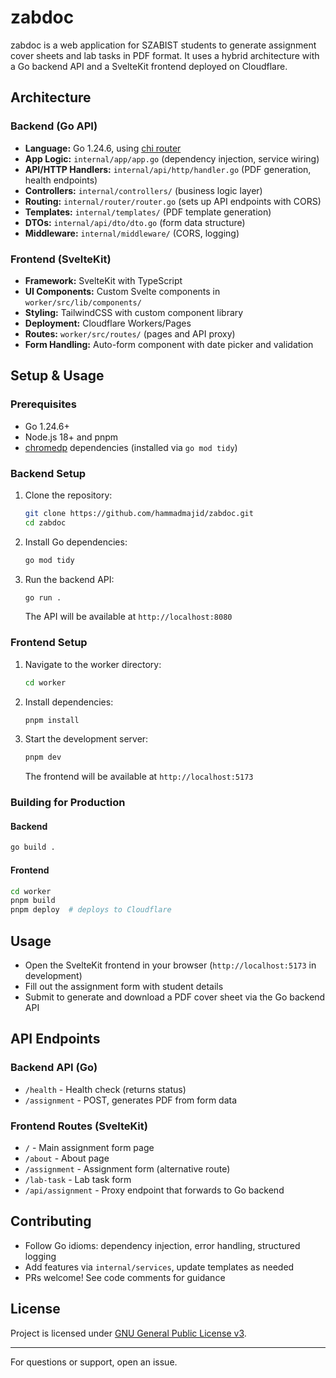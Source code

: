 # zabdoc

zabdoc is a web application for SZABIST students to generate assignment cover sheets and lab tasks in PDF format. It uses a hybrid architecture with a Go backend API and a SvelteKit frontend deployed on Cloudflare.

## Architecture

### Backend (Go API)

- **Language:** Go 1.24.6, using [chi router](https://github.com/go-chi/chi)
- **App Logic:** `internal/app/app.go` (dependency injection, service wiring)
- **API/HTTP Handlers:** `internal/api/http/handler.go` (PDF generation, health endpoints)
- **Controllers:** `internal/controllers/` (business logic layer)
- **Routing:** `internal/router/router.go` (sets up API endpoints with CORS)
- **Templates:** `internal/templates/` (PDF template generation)
- **DTOs:** `internal/api/dto/dto.go` (form data structure)
- **Middleware:** `internal/middleware/` (CORS, logging)

### Frontend (SvelteKit)

- **Framework:** SvelteKit with TypeScript
- **UI Components:** Custom Svelte components in `worker/src/lib/components/`
- **Styling:** TailwindCSS with custom component library
- **Deployment:** Cloudflare Workers/Pages
- **Routes:** `worker/src/routes/` (pages and API proxy)
- **Form Handling:** Auto-form component with date picker and validation

## Setup & Usage

### Prerequisites

- Go 1.24.6+
- Node.js 18+ and pnpm
- [chromedp](https://github.com/chromedp/chromedp) dependencies (installed via `go mod tidy`)

### Backend Setup

1. Clone the repository:

   ```sh
   git clone https://github.com/hammadmajid/zabdoc.git
   cd zabdoc
   ```

2. Install Go dependencies:

   ```sh
   go mod tidy
   ```

3. Run the backend API:

   ```sh
   go run .
   ```

   The API will be available at `http://localhost:8080`

### Frontend Setup

1. Navigate to the worker directory:

   ```sh
   cd worker
   ```

2. Install dependencies:

   ```sh
   pnpm install
   ```

3. Start the development server:

   ```sh
   pnpm dev
   ```

   The frontend will be available at `http://localhost:5173`

### Building for Production

#### Backend

```sh
go build .
```

#### Frontend

```sh
cd worker
pnpm build
pnpm deploy  # deploys to Cloudflare
```

## Usage

- Open the SvelteKit frontend in your browser (`http://localhost:5173` in development)
- Fill out the assignment form with student details
- Submit to generate and download a PDF cover sheet via the Go backend API

## API Endpoints

### Backend API (Go)

- `/health` - Health check (returns status)
- `/assignment` - POST, generates PDF from form data

### Frontend Routes (SvelteKit)

- `/` - Main assignment form page
- `/about` - About page
- `/assignment` - Assignment form (alternative route)
- `/lab-task` - Lab task form
- `/api/assignment` - Proxy endpoint that forwards to Go backend

## Contributing

- Follow Go idioms: dependency injection, error handling, structured logging
- Add features via `internal/services`, update templates as needed
- PRs welcome! See code comments for guidance

## License

Project is licensed under [GNU General Public License v3](https://www.gnu.org/licenses/gpl-3.0.html).

---

For questions or support, open an issue.
